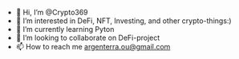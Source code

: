 - 👋 Hi, I’m @Crypto369
- 👀 I’m interested in DeFi, NFT, Investing, and other crypto-things:)
- 🌱 I’m currently learning Pyton
- 💞️ I’m looking to collaborate on DeFi-project
- 📫 How to reach me argenterra.ou@gmail.com

<!---
Crypto369/Crypto369 is a ✨ special ✨ repository because its `README.md` (this file) appears on your GitHub profile.
You can click the Preview link to take a look at your changes.
--->
